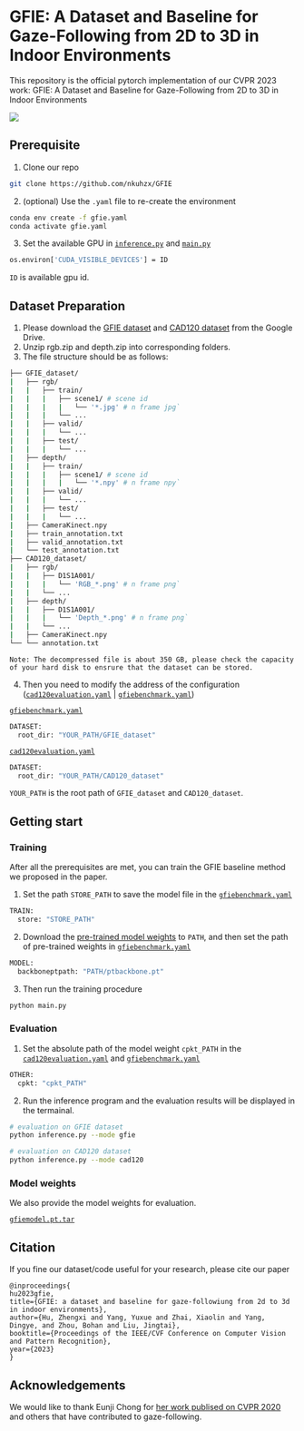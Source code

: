 # GFIE: A Dataset and Baseline for Gaze-Following from 2D to 3D in Indoor Environments

This repository is the official pytorch implementation of our CVPR 2023 work: GFIE: A Dataset and Baseline for Gaze-Following from 2D to 3D in Indoor Environments

[![](https://shields.io/badge/homepage-website-pink?logo=appveyor&style=for-the-badge)](https://sites.google.com/view/gfie)

## Prerequisite
1. Clone our repo
```bash
git clone https://github.com/nkuhzx/GFIE
```

2. (optional) Use the `.yaml` file to re-create the environment
```bash
conda env create -f gfie.yaml
conda activate gfie.yaml
```

3. Set the available GPU in [`inference.py`](inference.py) and [`main.py`](inference.py)
```bash
os.environ['CUDA_VISIBLE_DEVICES'] = ID
```
`ID` is available gpu id.

## Dataset Preparation

1. Please download the [GFIE dataset](https://drive.google.com/drive/folders/1AKA1jCVdrMmLIXqTeNNCFo5VnUrAcplq?usp=sharing) and [CAD120 dataset](https://drive.google.com/drive/folders/1PNe5AYHd2pdMJin4YzO1ntsdpoZH7pQb?usp=sharing) from the Google Drive. 
2. Unzip rgb.zip and depth.zip into corresponding folders.
3. The file structure should be as follows:

```bash
├── GFIE_dataset/
|   ├── rgb/
|   |   ├── train/
|   |   |   ├── scene1/ # scene id
|   |   |   |   └── '*.jpg' # n frame jpg`
|   |   |   └── ...
|   |   ├── valid/
|   |   |   └── ...
|   |   ├── test/
|   |   |   └── ...
|   ├── depth/
|   |   ├── train/
|   |   |   ├── scene1/ # scene id
|   |   |   |   └── '*.npy' # n frame npy`
|   |   ├── valid/
|   |   |   └── ...
|   |   ├── test/
|   |   |   └── ...
|   ├── CameraKinect.npy
|   ├── train_annotation.txt
|   ├── valid_annotation.txt
|   └── test_annotation.txt
├── CAD120_dataset/
|   ├── rgb/
|   |   ├── D1S1A001/
|   |   |   └── 'RGB_*.png' # n frame png`
|   |   └── ...
|   ├── depth/
|   |   ├── D1S1A001/
|   |   |   └── 'Depth_*.png' # n frame png`
|   |   └── ...
|   ├── CameraKinect.npy
└── └── annotation.txt
```
`Note: The decompressed file is about 350 GB, please check the capacity of your hard disk to ensrure that the dataset can be stored.`


4. Then you need to modify the address of the configuration ([`cad120evaluation.yaml`](config/cad120evaluation.yaml) | [`gfiebenchmark.yaml`](config/gfiebenchmark.yaml))

[`gfiebenchmark.yaml`](config/gfiebenchmark.yaml)
```bash
DATASET:
  root_dir: "YOUR_PATH/GFIE_dataset"
```

[`cad120evaluation.yaml`](config/cad120evaluation.yaml) 
```bash
DATASET:
  root_dir: "YOUR_PATH/CAD120_dataset"
```

`YOUR_PATH` is the root path of `GFIE_dataset` and `CAD120_dataset`.

## Getting start

### Training

After all the prerequisites are met, you can train the GFIE baseline method we proposed in the paper.

1. Set the path `STORE_PATH` to save the model file in the [`gfiebenchmark.yaml`](config/gfiebenchmark.yaml)

```bash
TRAIN:
  store: "STORE_PATH"
```

2. Download the [pre-trained model weights](https://drive.google.com/file/d/1eXWy4-bg5BQeCHbyH6R1dbWceGCNKPe4/view?usp=sharing) to `PATH`, and then set the path of pre-trained weights in [`gfiebenchmark.yaml`](config/gfiebenchmark.yaml)

```bash
MODEL:
  backboneptpath: "PATH/ptbackbone.pt"
```

3. Then run the training procedure
```bash
python main.py
```

### Evaluation

1. Set the absolute path of the model weight `cpkt_PATH` in the [`cad120evaluation.yaml`](config/cad120evaluation.yaml) and [`gfiebenchmark.yaml`](config/gfiebenchmark.yaml)

```bash
OTHER:
  cpkt: "cpkt_PATH"
```

2. Run the inference program and the evaluation results will be displayed in the termainal.

```bash
# evaluation on GFIE dataset
python inference.py --mode gfie

# evaluation on CAD120 dataset
python inference.py --mode cad120
```

### Model weights

We also provide the model weights for evaluation.

[`gfiemodel.pt.tar`](https://drive.google.com/file/d/1VVpAC1z5sQA0niuA92nmQIRRnin7TvIH/view?usp=sharing)

## Citation
If you fine our dataset/code useful for your research, please cite our paper
```
@inproceedings{
hu2023gfie,
title={GFIE: a dataset and baseline for gaze-followiung from 2d to 3d in indoor environments},
author={Hu, Zhengxi and Yang, Yuxue and Zhai, Xiaolin and Yang, Dingye, and Zhou, Bohan and Liu, Jingtai},
booktitle={Proceedings of the IEEE/CVF Conference on Computer Vision and Pattern Recognition},
year={2023}
}
```

## Acknowledgements

We would like to thank Eunji Chong for [her work publised on CVPR 2020](https://github.com/ejcgt/attention-target-detection) and others that have contributed to gaze-following.




